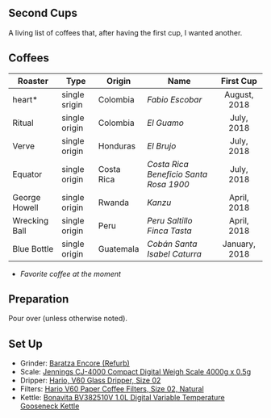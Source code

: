 ## Second Cups

A living list of coffees that, after having the first cup, I wanted another.

## Coffees

**Roaster** | **Type** | **Origin** | **Name** | **First Cup** |
--- | --- | --- | --- | :---: |  
heart* | single srigin | Colombia | *Fabio Escobar* | August, 2018 |
Ritual | single origin | Colombia | *El Guamo* | July, 2018
Verve | single origin | Honduras | *El Brujo* | July, 2018
Equator | single origin | Costa Rica | *Costa Rica Beneficio Santa Rosa 1900* | July, 2018
George Howell | single origin | Rwanda | *Kanzu* |  April, 2018
Wrecking Ball | single origin | Peru | *Peru Saltillo Finca Tasta* |  April, 2018
Blue Bottle | single origin | Guatemala | *Cobán Santa Isabel Caturra* |  January, 2018

* *Favorite coffee at the moment*

## Preparation

Pour over (unless otherwise noted).

## Set Up

+  Grinder: [Baratza Encore (Refurb)](https://www.google.com/search?q=baratza+encore+refurb&rlz=1C5CHFA_enUS704US704&oq=baratza+encore+refurb&aqs=chrome..69i57.4017j0j4&sourceid=chrome&ie=UTF-8)
+  Scale: [Jennings CJ-4000 Compact Digital Weigh Scale 4000g x 0.5g](https://www.amazon.com/Jennings-CJ-4000-Compact-Digital-Adapter/dp/B004C3CAB8)
+  Dripper: [Hario, V60 Glass Dripper, Size 02](https://www.amazon.com/Hario-Glass-Coffee-Dripper-Black/dp/B002VUSWGQ)
+  Filters: [Hario V60 Paper Coffee Filters, Size 02, Natural](https://www.amazon.com/Hario-Paper-Coffee-Filters-Natural/dp/B001O0R46I/ref=sr_1_1?s=home-garden&ie=UTF8&qid=1532415935&sr=1-1&keywords=Hario+V60+Paper+Coffee+Filters%2C+Size+02%2C+Natural)
+  Kettle: [Bonavita BV382510V 1.0L Digital Variable Temperature Gooseneck Kettle](https://www.amazon.com/Bonavita-BV382510V-Variable-Temperature-Gooseneck/dp/B005YR0F40/ref=sr_1_3?s=home-garden&ie=UTF8&qid=1532416002&sr=1-3&keywords=electric+kettle+bonavita)
